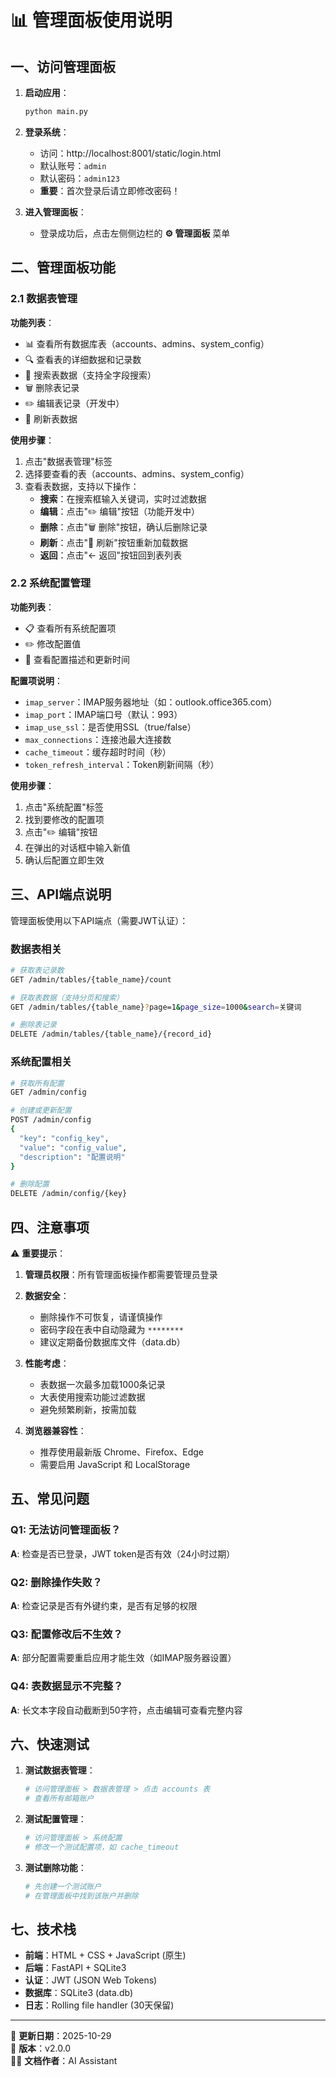 # 📊 管理面板使用说明

## 一、访问管理面板

1. **启动应用**：
   ```bash
   python main.py
   ```

2. **登录系统**：
   - 访问：http://localhost:8001/static/login.html
   - 默认账号：`admin`
   - 默认密码：`admin123`
   - **重要**：首次登录后请立即修改密码！

3. **进入管理面板**：
   - 登录成功后，点击左侧侧边栏的 **⚙️ 管理面板** 菜单

## 二、管理面板功能

### 2.1 数据表管理

**功能列表**：
- 📊 查看所有数据库表（accounts、admins、system_config）
- 🔍 查看表的详细数据和记录数
- 🔎 搜索表数据（支持全字段搜索）
- 🗑️ 删除表记录
- ✏️ 编辑表记录（开发中）
- 🔄 刷新表数据

**使用步骤**：
1. 点击"数据表管理"标签
2. 选择要查看的表（accounts、admins、system_config）
3. 查看表数据，支持以下操作：
   - **搜索**：在搜索框输入关键词，实时过滤数据
   - **编辑**：点击"✏️ 编辑"按钮（功能开发中）
   - **删除**：点击"🗑️ 删除"按钮，确认后删除记录
   - **刷新**：点击"🔄 刷新"按钮重新加载数据
   - **返回**：点击"← 返回"按钮回到表列表

### 2.2 系统配置管理

**功能列表**：
- 📋 查看所有系统配置项
- ✏️ 修改配置值
- 📝 查看配置描述和更新时间

**配置项说明**：
- `imap_server`：IMAP服务器地址（如：outlook.office365.com）
- `imap_port`：IMAP端口号（默认：993）
- `imap_use_ssl`：是否使用SSL（true/false）
- `max_connections`：连接池最大连接数
- `cache_timeout`：缓存超时时间（秒）
- `token_refresh_interval`：Token刷新间隔（秒）

**使用步骤**：
1. 点击"系统配置"标签
2. 找到要修改的配置项
3. 点击"✏️ 编辑"按钮
4. 在弹出的对话框中输入新值
5. 确认后配置立即生效

## 三、API端点说明

管理面板使用以下API端点（需要JWT认证）：

### 数据表相关

```bash
# 获取表记录数
GET /admin/tables/{table_name}/count

# 获取表数据（支持分页和搜索）
GET /admin/tables/{table_name}?page=1&page_size=1000&search=关键词

# 删除表记录
DELETE /admin/tables/{table_name}/{record_id}
```

### 系统配置相关

```bash
# 获取所有配置
GET /admin/config

# 创建或更新配置
POST /admin/config
{
  "key": "config_key",
  "value": "config_value",
  "description": "配置说明"
}

# 删除配置
DELETE /admin/config/{key}
```

## 四、注意事项

⚠️ **重要提示**：

1. **管理员权限**：所有管理面板操作都需要管理员登录
2. **数据安全**：
   - 删除操作不可恢复，请谨慎操作
   - 密码字段在表中自动隐藏为 `********`
   - 建议定期备份数据库文件（data.db）

3. **性能考虑**：
   - 表数据一次最多加载1000条记录
   - 大表使用搜索功能过滤数据
   - 避免频繁刷新，按需加载

4. **浏览器兼容性**：
   - 推荐使用最新版 Chrome、Firefox、Edge
   - 需要启用 JavaScript 和 LocalStorage

## 五、常见问题

### Q1: 无法访问管理面板？
**A**: 检查是否已登录，JWT token是否有效（24小时过期）

### Q2: 删除操作失败？
**A**: 检查记录是否有外键约束，是否有足够的权限

### Q3: 配置修改后不生效？
**A**: 部分配置需要重启应用才能生效（如IMAP服务器设置）

### Q4: 表数据显示不完整？
**A**: 长文本字段自动截断到50字符，点击编辑可查看完整内容

## 六、快速测试

1. **测试数据表管理**：
   ```bash
   # 访问管理面板 > 数据表管理 > 点击 accounts 表
   # 查看所有邮箱账户
   ```

2. **测试配置管理**：
   ```bash
   # 访问管理面板 > 系统配置
   # 修改一个测试配置项，如 cache_timeout
   ```

3. **测试删除功能**：
   ```bash
   # 先创建一个测试账户
   # 在管理面板中找到该账户并删除
   ```

## 七、技术栈

- **前端**：HTML + CSS + JavaScript (原生)
- **后端**：FastAPI + SQLite3
- **认证**：JWT (JSON Web Tokens)
- **数据库**：SQLite3 (data.db)
- **日志**：Rolling file handler (30天保留)

---

📝 **更新日期**：2025-10-29  
🔖 **版本**：v2.0.0  
👨‍💻 **文档作者**：AI Assistant

